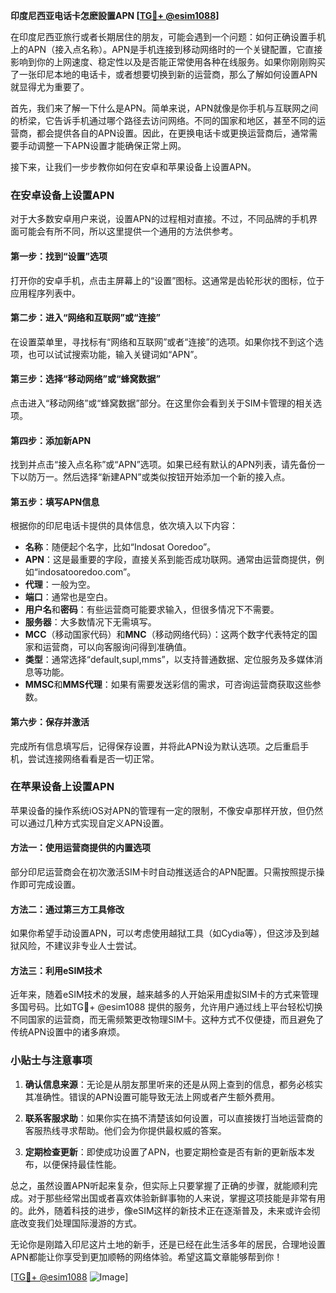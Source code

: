 **印度尼西亚电话卡怎麽設置APN [[TG💪+ @esim1088](https://t.me/s/esim1088)]**

在印度尼西亚旅行或者长期居住的朋友，可能会遇到一个问题：如何正确设置手机上的APN（接入点名称）。APN是手机连接到移动网络时的一个关键配置，它直接影响到你的上网速度、稳定性以及是否能正常使用各种在线服务。如果你刚刚购买了一张印尼本地的电话卡，或者想要切换到新的运营商，那么了解如何设置APN就显得尤为重要了。

首先，我们来了解一下什么是APN。简单来说，APN就像是你手机与互联网之间的桥梁，它告诉手机通过哪个路径去访问网络。不同的国家和地区，甚至不同的运营商，都会提供各自的APN设置。因此，在更换电话卡或更换运营商后，通常需要手动调整一下APN设置才能确保正常上网。

接下来，让我们一步步教你如何在安卓和苹果设备上设置APN。

### 在安卓设备上设置APN

对于大多数安卓用户来说，设置APN的过程相对直接。不过，不同品牌的手机界面可能会有所不同，所以这里提供一个通用的方法供参考。

#### 第一步：找到“设置”选项
打开你的安卓手机，点击主屏幕上的“设置”图标。这通常是齿轮形状的图标，位于应用程序列表中。

#### 第二步：进入“网络和互联网”或“连接”
在设置菜单里，寻找标有“网络和互联网”或者“连接”的选项。如果你找不到这个选项，也可以试试搜索功能，输入关键词如“APN”。

#### 第三步：选择“移动网络”或“蜂窝数据”
点击进入“移动网络”或“蜂窝数据”部分。在这里你会看到关于SIM卡管理的相关选项。

#### 第四步：添加新APN
找到并点击“接入点名称”或“APN”选项。如果已经有默认的APN列表，请先备份一下以防万一。然后选择“新建APN”或类似按钮开始添加一个新的接入点。

#### 第五步：填写APN信息
根据你的印尼电话卡提供的具体信息，依次填入以下内容：
- **名称**：随便起个名字，比如“Indosat Ooredoo”。
- **APN**：这是最重要的字段，直接关系到能否成功联网。通常由运营商提供，例如“indosatooredoo.com”。
- **代理**：一般为空。
- **端口**：通常也是空白。
- **用户名**和**密码**：有些运营商可能要求输入，但很多情况下不需要。
- **服务器**：大多数情况下无需填写。
- **MCC**（移动国家代码）和**MNC**（移动网络代码）：这两个数字代表特定的国家和运营商，可以向客服询问得到准确值。
- **类型**：通常选择“default,supl,mms”，以支持普通数据、定位服务及多媒体消息等功能。
- **MMSC**和**MMS代理**：如果有需要发送彩信的需求，可咨询运营商获取这些参数。

#### 第六步：保存并激活
完成所有信息填写后，记得保存设置，并将此APN设为默认选项。之后重启手机，尝试连接网络看看是否一切正常。

### 在苹果设备上设置APN

苹果设备的操作系统iOS对APN的管理有一定的限制，不像安卓那样开放，但仍然可以通过几种方式实现自定义APN设置。

#### 方法一：使用运营商提供的内置选项
部分印尼运营商会在初次激活SIM卡时自动推送适合的APN配置。只需按照提示操作即可完成设置。

#### 方法二：通过第三方工具修改
如果你希望手动设置APN，可以考虑使用越狱工具（如Cydia等），但这涉及到越狱风险，不建议非专业人士尝试。

#### 方法三：利用eSIM技术
近年来，随着eSIM技术的发展，越来越多的人开始采用虚拟SIM卡的方式来管理多国号码。比如TG💪+ @esim1088 提供的服务，允许用户通过线上平台轻松切换不同国家的运营商，而无需频繁更改物理SIM卡。这种方式不仅便捷，而且避免了传统APN设置中的诸多麻烦。

### 小贴士与注意事项

1. **确认信息来源**：无论是从朋友那里听来的还是从网上查到的信息，都务必核实其准确性。错误的APN设置可能导致无法上网或者产生额外费用。
   
2. **联系客服求助**：如果你实在搞不清楚该如何设置，可以直接拨打当地运营商的客服热线寻求帮助。他们会为你提供最权威的答案。

3. **定期检查更新**：即使成功设置了APN，也要定期检查是否有新的更新版本发布，以便保持最佳性能。

总之，虽然设置APN听起来复杂，但实际上只要掌握了正确的步骤，就能顺利完成。对于那些经常出国或者喜欢体验新鲜事物的人来说，掌握这项技能是非常有用的。此外，随着科技的进步，像eSIM这样的新技术正在逐渐普及，未来或许会彻底改变我们处理国际漫游的方式。

无论你是刚踏入印尼这片土地的新手，还是已经在此生活多年的居民，合理地设置APN都能让你享受到更加顺畅的网络体验。希望这篇文章能够帮到你！

[[TG💪+ @esim1088](https://t.me/s/esim1088) ![Image](https://i.postimg.cc/4NQfJmqS/Snipaste-2025-05-13-00-14-12.png)]